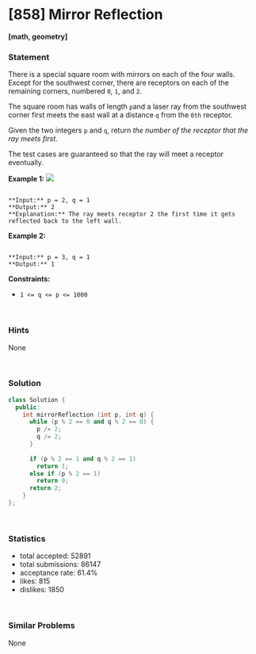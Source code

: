# [858] Mirror Reflection

**[math, geometry]**

### Statement

There is a special square room with mirrors on each of the four walls. Except for the southwest corner, there are receptors on each of the remaining corners, numbered `0`, `1`, and `2`.

The square room has walls of length `p`and a laser ray from the southwest corner first meets the east wall at a distance `q` from the `0th` receptor.

Given the two integers `p` and `q`, return *the number of the receptor that the ray meets first*.

The test cases are guaranteed so that the ray will meet a receptor eventually.


**Example 1:**
![](https://s3-lc-upload.s3.amazonaws.com/uploads/2018/06/18/reflection.png)

```

**Input:** p = 2, q = 1
**Output:** 2
**Explanation:** The ray meets receptor 2 the first time it gets reflected back to the left wall.

```

**Example 2:**

```

**Input:** p = 3, q = 1
**Output:** 1

```

**Constraints:**
* `1 <= q <= p <= 1000`


<br>

### Hints

None

<br>

### Solution

```cpp
class Solution {
  public:
    int mirrorReflection (int p, int q) {
      while (p % 2 == 0 and q % 2 == 0) {
        p /= 2;
        q /= 2;
      }
      
      if (p % 2 == 1 and q % 2 == 1)
        return 1;
      else if (p % 2 == 1)
        return 0;
      return 2;
    }
};
```

<br>

### Statistics

- total accepted: 52891
- total submissions: 86147
- acceptance rate: 61.4%
- likes: 815
- dislikes: 1850

<br>

### Similar Problems

None
